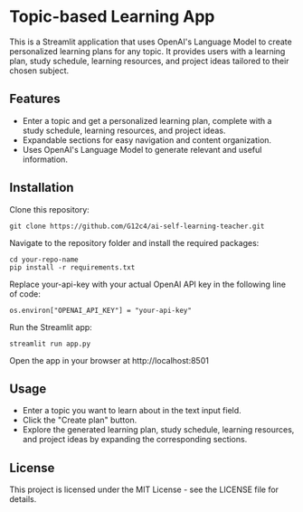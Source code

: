 # Topic-based Learning App

This is a Streamlit application that uses OpenAI's Language Model to create personalized learning plans for any topic. It provides users with a learning plan, study schedule, learning resources, and project ideas tailored to their chosen subject.

## Features

- Enter a topic and get a personalized learning plan, complete with a study schedule, learning resources, and project ideas.
- Expandable sections for easy navigation and content organization.
- Uses OpenAI's Language Model to generate relevant and useful information.

## Installation

Clone this repository:
```
git clone https://github.com/G12c4/ai-self-learning-teacher.git
```

Navigate to the repository folder and install the required packages:
```
cd your-repo-name
pip install -r requirements.txt
```

Replace your-api-key with your actual OpenAI API key in the following line of code:
```
os.environ["OPENAI_API_KEY"] = "your-api-key"
```

Run the Streamlit app:
```
streamlit run app.py
```

Open the app in your browser at http://localhost:8501

## Usage
- Enter a topic you want to learn about in the text input field.
- Click the "Create plan" button.
- Explore the generated learning plan, study schedule, learning resources, and project ideas by expanding the corresponding sections.

## License
This project is licensed under the MIT License - see the LICENSE file for details.
